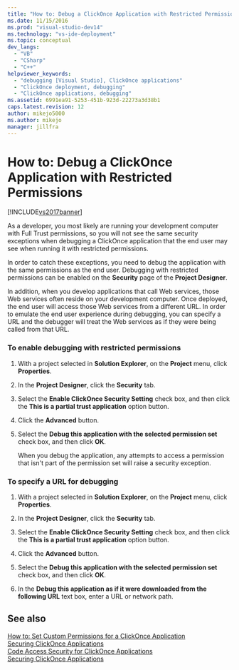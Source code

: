 ```yaml
---
title: "How to: Debug a ClickOnce Application with Restricted Permissions | Microsoft Docs"
ms.date: 11/15/2016
ms.prod: "visual-studio-dev14"
ms.technology: "vs-ide-deployment"
ms.topic: conceptual
dev_langs: 
  - "VB"
  - "CSharp"
  - "C++"
helpviewer_keywords: 
  - "debugging [Visual Studio], ClickOnce applications"
  - "ClickOnce deployment, debugging"
  - "ClickOnce applications, debugging"
ms.assetid: 6991ea91-5253-451b-923d-22273a3d38b1
caps.latest.revision: 12
author: mikejo5000
ms.author: mikejo
manager: jillfra
---
```

# How to: Debug a ClickOnce Application with Restricted Permissions
[!INCLUDE[vs2017banner](../includes/vs2017banner.md)]

As a developer, you most likely are running your development computer with Full Trust permissions, so you will not see the same security exceptions when debugging a ClickOnce application that the end user may see when running it with restricted permissions.  
  
 In order to catch these exceptions, you need to debug the application with the same permissions as the end user. Debugging with restricted permissions can be enabled on the **Security** page of the **Project Designer**.  
  
 In addition, when you develop applications that call Web services, those Web services often reside on your development computer. Once deployed, the end user will access those Web services from a different URL. In order to emulate the end user experience during debugging, you can specify a URL and the debugger will treat the Web services as if they were being called from that URL.  
  
### To enable debugging with restricted permissions  
  
1. With a project selected in **Solution Explorer**, on the **Project** menu, click **Properties**.  
  
2. In the **Project Designer**, click the **Security** tab.  
  
3. Select the **Enable ClickOnce Security Setting** check box, and then click the **This is a partial trust application** option button.  
  
4. Click the **Advanced** button.  
  
5. Select the **Debug this application with the selected permission set** check box, and then click **OK**.  
  
     When you debug the application, any attempts to access a permission that isn't part of the permission set will raise a security exception.  
  
### To specify a URL for debugging  
  
1. With a project selected in **Solution Explorer**, on the **Project** menu, click **Properties**.  
  
2. In the **Project Designer**, click the **Security** tab.  
  
3. Select the **Enable ClickOnce Security Setting** check box, and then click the **This is a partial trust application** option button.  
  
4. Click the **Advanced** button.  
  
5. Select the **Debug this application with the selected permission set** check box, and then click **OK**.  
  
6. In the **Debug this application as if it were downloaded from the following URL** text box, enter a URL or network path.  
  
## See also  
 [How to: Set Custom Permissions for a ClickOnce Application](../deployment/how-to-set-custom-permissions-for-a-clickonce-application.md)   
 [Securing ClickOnce Applications](../deployment/securing-clickonce-applications.md)   
 [Code Access Security for ClickOnce Applications](../deployment/code-access-security-for-clickonce-applications.md)   
 [Securing ClickOnce Applications](../deployment/securing-clickonce-applications.md)
